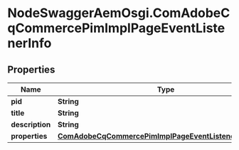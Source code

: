 # NodeSwaggerAemOsgi.ComAdobeCqCommercePimImplPageEventListenerInfo

## Properties

Name | Type | Description | Notes
------------ | ------------- | ------------- | -------------
**pid** | **String** |  | [optional] 
**title** | **String** |  | [optional] 
**description** | **String** |  | [optional] 
**properties** | [**ComAdobeCqCommercePimImplPageEventListenerProperties**](ComAdobeCqCommercePimImplPageEventListenerProperties.md) |  | [optional] 


